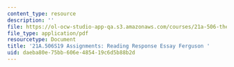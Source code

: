 ```yaml
---
content_type: resource
description: ''
file: https://ol-ocw-studio-app-qa.s3.amazonaws.com/courses/21a-506-the-anthropology-of-politics-persuasion-and-power-spring-2019/daeba80e75bb606e485419c6d5b88b2d_MIT21A_506S19_Sec2Mod1Respons1.pdf
file_type: application/pdf
resourcetype: Document
title: '21A.506S19 Assignments: Reading Response Essay Ferguson '
uid: daeba80e-75bb-606e-4854-19c6d5b88b2d
---
```

